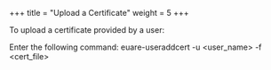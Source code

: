 +++
title = "Upload a Certificate"
weight = 5
+++

To upload a certificate provided by a user: 

Enter the following command: 
    euare-useraddcert -u <user_name> -f <cert_file>

